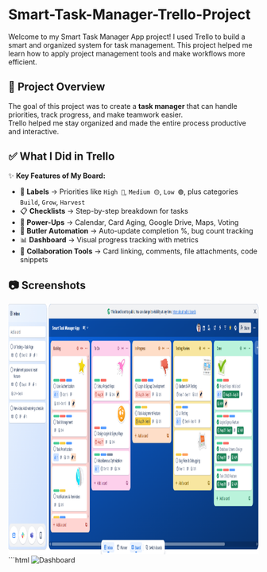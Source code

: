 # Smart-Task-Manager-Trello-Project
Welcome to my Smart Task Manager App project!   I used Trello to build a smart and organized system for task management.   This project helped me learn how to apply project management tools and make workflows more efficient.  
## 📌 Project Overview
The goal of this project was to create a **task manager** that can handle priorities, track progress, and make teamwork easier.  
Trello helped me stay organized and made the entire process productive and interactive.  

## ✅ What I Did in Trello
✨ **Key Features of My Board:**  
- 🎯 **Labels** → Priorities like `High 🔴`, `Medium 🟡`, `Low 🟢`, plus categories `Build`, `Grow`, `Harvest`  
- 📋 **Checklists** → Step-by-step breakdown for tasks  
- 🔌 **Power-Ups** → Calendar, Card Aging, Google Drive, Maps, Voting  
- 🤖 **Butler Automation** → Auto-update completion %, bug count tracking  
- 📊 **Dashboard** → Visual progress tracking with metrics  
- 🤝 **Collaboration Tools** → Card linking, comments, file attachments, code snippets  

## 📷 Screenshots
<img width="1162" height="504" alt="Dashboard" src="https://github.com/mdprince007/-Smart-Task-Manager-Trello-Project/blob/main/Smart%20Task%20Manager%20App.png" />
```html
<img width="1162" height="504" alt="Dashboard" src="screenshot-link-here.png" /> 
